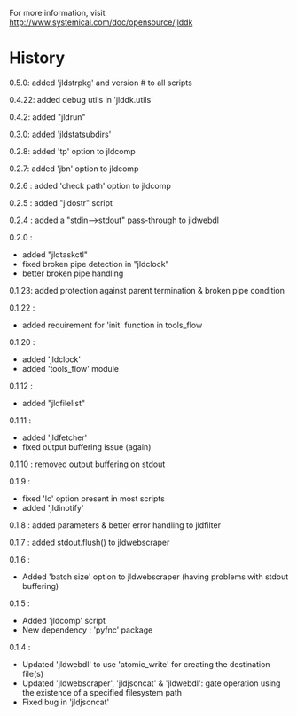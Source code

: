 For more information, visit http://www.systemical.com/doc/opensource/jlddk


History
=======

0.5.0: added 'jldstrpkg' and version # to all scripts

0.4.22: added debug utils in 'jlddk.utils'

0.4.2: added "jldrun"

0.3.0: added 'jldstatsubdirs'

0.2.8: added 'tp' option to jldcomp

0.2.7: added 'jbn' option to jldcomp

0.2.6 : added 'check path' option to jldcomp

0.2.5 : added "jldostr" script

0.2.4 : added a "stdin-->stdout" pass-through to jldwebdl

0.2.0 : 

* added "jldtaskctl"
* fixed broken pipe detection in "jldclock"
* better broken pipe handling

0.1.23: added protection against parent termination & broken pipe condition

0.1.22 :

* added requirement for 'init' function in tools_flow


0.1.20 :

* added 'jldclock'
* added 'tools_flow' module

0.1.12 :

* added "jldfilelist"

0.1.11 :

* added 'jldfetcher'
* fixed output buffering issue (again)

0.1.10 : removed output buffering on stdout

0.1.9 :

* fixed 'lc' option present in most scripts
* added 'jldinotify'

0.1.8 : added parameters & better error handling to jldfilter 

0.1.7 : added stdout.flush() to jldwebscraper

0.1.6 :

* Added 'batch size' option to jldwebscraper (having problems with stdout buffering)

0.1.5 :

* Added 'jldcomp' script
* New dependency : 'pyfnc' package

0.1.4 : 

* Updated 'jldwebdl' to use 'atomic_write' for creating the destination file(s)
* Updated 'jldwebscraper', 'jldjsoncat' & 'jldwebdl': gate operation using the existence of a specified filesystem path
* Fixed bug in 'jldjsoncat'
